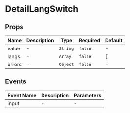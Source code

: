 # DetailLangSwitch

## Props

<!-- @vuese:DetailLangSwitch:props:start -->

|Name|Description|Type|Required|Default|
|---|---|---|---|---|
|value|-|`String`|`false`|-|
|langs|-|`Array`|`false`|[]|
|errors|-|`Object`|`false`|-|

<!-- @vuese:DetailLangSwitch:props:end -->


## Events

<!-- @vuese:DetailLangSwitch:events:start -->

|Event Name|Description|Parameters|
|---|---|---|
|input|-|-|

<!-- @vuese:DetailLangSwitch:events:end -->


